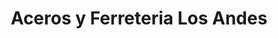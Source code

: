 ---
title: "Aceros y Ferreteria Los Andes"
url: /quito/aceros-y-ferreteria-los-andes/
shop: hardware
---